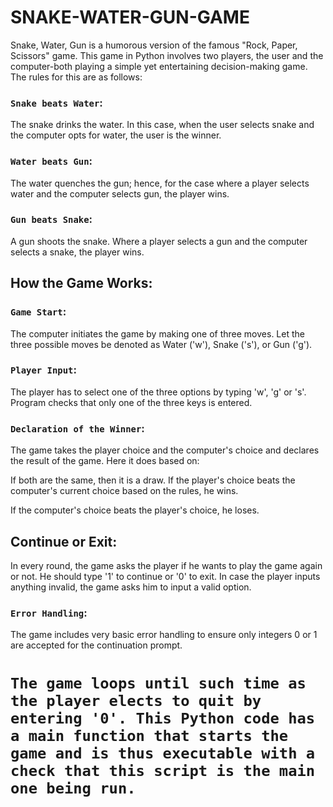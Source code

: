 # SNAKE-WATER-GUN-GAME

Snake, Water, Gun is a humorous version of the famous "Rock, Paper, Scissors" game. This game in Python involves two players, the user and the computer-both playing a simple yet entertaining decision-making game. The rules for this are as follows:

### `Snake beats Water`: 
The snake drinks the water. In this case, when the user selects snake and the computer opts for water, the user is the winner.

### `Water beats Gun`:
The water quenches the gun; hence, for the case where a player selects water and the computer selects gun, the player wins.

### `Gun beats Snake`:
A gun shoots the snake. Where a player selects a gun and the computer selects a snake, the player wins.

## How the Game Works:

### `Game Start`:
The computer initiates the game by making one of three moves. Let the three possible moves be denoted as Water ('w'), Snake ('s'), or Gun ('g').

### `Player Input`: 
The player has to select one of the three options by typing 'w', 'g' or 's'. Program checks that only one of the three keys is entered.

### `Declaration of the Winner`: 
The game takes the player choice and the computer's choice and declares the result of the game. Here it does based on:

If both are the same, then it is a draw.
If the player's choice beats the computer's current choice based on the rules, he wins.

If the computer's choice beats the player's choice, he loses.

## Continue or Exit:
In every round, the game asks the player if he wants to play the game again or not. He should type '1' to continue or '0' to exit. In case the player inputs anything invalid, the game asks him to input a valid option.

### `Error Handling`:
The game includes very basic error handling to ensure only integers 0 or 1 are accepted for the continuation prompt.

# `The game loops until such time as the player elects to quit by entering '0'. This Python code has a main function that starts the game and is thus executable with a check that this script is the main one being run.`